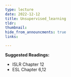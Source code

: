 ```yaml
---
type: lecture
date: 2022-12-12
title: Unsupervised_learning
tldr: 
thumbnail: 
hide_from_announcments: true
links: 

---
```

**Suggested Readings:**
- ISLR Chapter 12
- ESL Chapter 6,12
